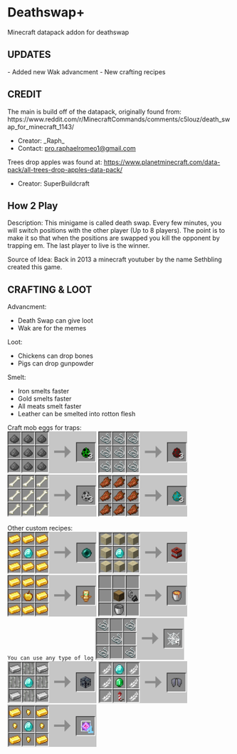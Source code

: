 # Deathswap+
Minecraft datapack addon for deathswap

<h2>UPDATES</h2>
- Added new Wak advancment
- New crafting recipes


<h2>CREDIT</h2>
The main is build off of the datapack, originally found from: https://www.reddit.com/r/MinecraftCommands/comments/c5louz/death_swap_for_minecraft_1143/

- Creator: \_Raph\_
- Contact: pro.raphaelromeo1@gmail.com

Trees drop apples was found at: https://www.planetminecraft.com/data-pack/all-trees-drop-apples-data-pack/

- Creator: SuperBuildcraft


<h2>How 2 Play</h2>
Description: This minigame is called death swap. Every few minutes, you will switch positions with the other player (Up to 8 players). The point is to make it so that when
the positions are swapped you kill the opponent by trapping em. The last player to live is the winner.

Source of Idea: Back in 2013 a minecraft youtuber by the name Sethbling created this game.

<h2>CRAFTING & LOOT</h2>

Advancment:
- Death Swap can give loot
- Wak are for the memes

Loot:
- Chickens can drop bones
- Pigs can drop gunpowder

Smelt:   
- Iron smelts faster
- Gold smelts faster
- All meats smelt faster
- Leather can be smelted into rotton flesh


Craft mob eggs for traps:    
<img src="githubImages/CreeperEgg.png" width="200"> <img src="githubImages/SpiderEgg.png" width="200"> <img src="githubImages/SkeletonEgg.png" width="200"> <img src="githubImages/ZombieEgg.png" width="200">


Other custom recipes:    
<img src="githubImages/Enderpearl.png" width="200"> <img src="githubImages/TNT.png" width="200"> <img src="githubImages/Totem.png" width="200"> <img src="githubImages/LavaBucket.png" width="200">     
`You can use any type of log`
<img src="githubImages/cobweb.png" width="200"> <img src="githubImages/Spawner.png" width="200"> <img src="githubImages/Elytra.png" width="200"> <img src="githubImages/EndCrystal.jpg" width="200">

